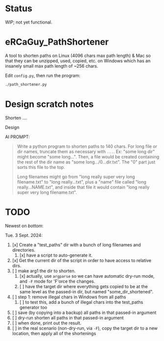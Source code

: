

# Status

WIP; not yet functional.


# eRCaGuy_PathShortener

A tool to shorten paths on Linux (4096 chars max path length) &amp; Mac so that they can be unzipped, used, copied, etc. on Windows which has an insanely small max path length of ~256 chars.

Edit `config.py`, then run the program:

```bash
./path_shortener.py
```


# Design scratch notes

Shorten ....

Design

AI PROMPT: 

> Write a python program to shorten paths to 140 chars. For long file or dir names, truncate them as necessary with `...`. Ex: "some long dir" might become "some long...". Then, a file would be created containing the rest of the dir name as "some long.../0...dir.txt". The "0" part just sorts this file to the top. 
> 
> Long filenames might go from "long really super very long filename.txt" to "long really...txt", plus a "name" file called "long really...NAME.txt", and inside that file it would contain "long really super very long filename.txt". 


# TODO

Newest on _bottom_:

Tue. 3 Sept. 2024:
1. [x] Create a "test_paths" dir with a bunch of long filenames and directories. 
    1. [x] have a script to auto-generate it. 
1. [x] Get the current dir of the script in order to have access to relative dirs. 
1. [ ] make arg1 the dir to shorten. 
    1. [x] actually, use `argparse` so we can have automatic dry-run mode, and `-F` mode for 'F'orce the changes.
    1. [ ] have the target dir where everything gets copied to be at the same level as the passed-in dir, but named "some_dir_shortened".
1. [ ] step 1: remove illegal chars in Windows from all paths
    1. [ ] to test this, add a bunch of illegal chars into the test_paths generator too
1. [ ] save (by copying into a backup) all paths in that passed-in argument
1. [ ] dry-run shorten all paths in that passed-in argument
1. [ ] when done, print out the result. 
1. [ ] in the real scenario (non-dry-run, via `-F`), copy the target dir to a new location, then apply all of the shortenings

